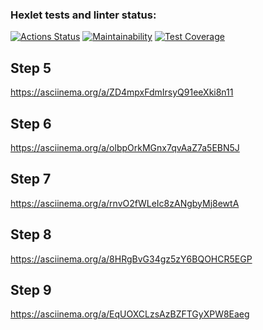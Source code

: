 ### Hexlet tests and linter status:
[![Actions Status](https://github.com/LinarAlex/java-project-61/workflows/hexlet-check/badge.svg)](https://github.com/LinarAlex/java-project-61/actions)
[![Maintainability](https://api.codeclimate.com/v1/badges/badc0b552b72c1d043ee/maintainability)](https://codeclimate.com/github/LinarAlex/java-project-61/maintainability)
[![Test Coverage](https://api.codeclimate.com/v1/badges/badc0b552b72c1d043ee/test_coverage)](https://codeclimate.com/github/LinarAlex/java-project-61/test_coverage)
## Step 5
https://asciinema.org/a/ZD4mpxFdmIrsyQ91eeXki8n11
## Step 6
https://asciinema.org/a/olbpOrkMGnx7qvAaZ7a5EBN5J
## Step 7
https://asciinema.org/a/rnvO2fWLeIc8zANgbyMj8ewtA
## Step 8
https://asciinema.org/a/8HRgBvG34gz5zY6BQOHCR5EGP
## Step 9
https://asciinema.org/a/EqUOXCLzsAzBZFTGyXPW8Eaeg


